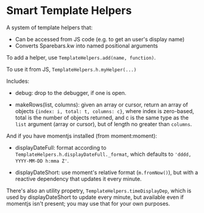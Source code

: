 # Smart Template Helpers

A system of template helpers that:

- Can be accessed from JS code (e.g. to get an user's display name)
- Converts Sparebars.kw into named positional arguments

To add a helper, use `TemplateHelpers.add(name, function)`.

To use it from JS, `TemplateHelpers.h.myHelper(...)`

Includes:

- debug: drop to the debugger, if one is open.

- makeRows(list, columns): given an array or cursor, return an array of objects
  `{index: i, total: t, columns: c}`, where index is zero-based, total is the
  number of objects returned, and c is the same type as the `list` argument
  (array or cursor), but of length no greater than `columns`.

And if you have momentjs installed (from moment:moment):

- displayDateFull: format according to `TemplateHelpers.h.displayDateFull._format`,
  which defaults to `'dddd, YYYY-MM-DD h:mma Z'`.

- displayDateShort: use moment's relative format (`m.fromNow()`), but with a
  reactive dependency that updates it every minute.

There's also an utility propetry, `TemplateHelpers.timeDisplayDep`, which is
used by displayDateShort to update every minute, but available even if momentjs
isn't present; you may use that for your own purposes.
